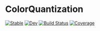 # ColorQuantization

[![Stable](https://img.shields.io/badge/docs-stable-blue.svg)](https://adrhill.github.io/ColorQuantization.jl/stable/)
[![Dev](https://img.shields.io/badge/docs-dev-blue.svg)](https://adrhill.github.io/ColorQuantization.jl/dev/)
[![Build Status](https://github.com/adrhill/ColorQuantization.jl/actions/workflows/CI.yml/badge.svg?branch=main)](https://github.com/adrhill/ColorQuantization.jl/actions/workflows/CI.yml?query=branch%3Amain)
[![Coverage](https://codecov.io/gh/adrhill/ColorQuantization.jl/branch/main/graph/badge.svg)](https://codecov.io/gh/adrhill/ColorQuantization.jl)
